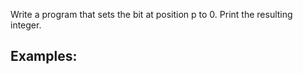 Write a program that sets the bit at position p to 0. Print the resulting integer.

## Examples: 


